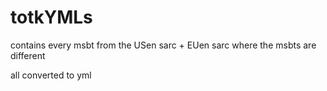 # totkYMLs
contains every msbt from the USen sarc + EUen sarc where the msbts are different

all converted to yml
